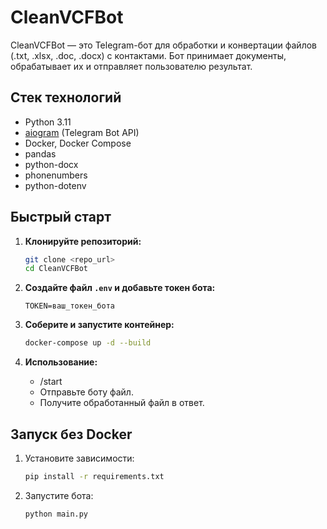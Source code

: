 
# CleanVCFBot

CleanVCFBot — это Telegram-бот для обработки и конвертации файлов (.txt, .xlsx, .doc, .docx) с контактами. Бот принимает документы, обрабатывает их и отправляет пользователю результат.

## Стек технологий

- Python 3.11
- [aiogram](https://github.com/aiogram/aiogram) (Telegram Bot API)
- Docker, Docker Compose
- pandas
- python-docx
- phonenumbers
- python-dotenv

## Быстрый старт

1. **Клонируйте репозиторий:**
   ```bash
   git clone <repo_url>
   cd CleanVCFBot
   ```

2. **Создайте файл `.env` и добавьте токен бота:**
   ```
   TOKEN=ваш_токен_бота
   ```

3. **Соберите и запустите контейнер:**
   ```bash
   docker-compose up -d --build
   ```

4. **Использование:**
   - /start
   - Отправьте боту файл.
   - Получите обработанный файл в ответ.

## Запуск без Docker

1. Установите зависимости:
   ```bash
   pip install -r requirements.txt
   ```
2. Запустите бота:
   ```bash
   python main.py
   ```

